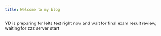 ```yaml
---
title: Welcome to my blog
---
```

YD is preparing for Ielts test right now and wait for final exam result review, waiting for zzz server start
